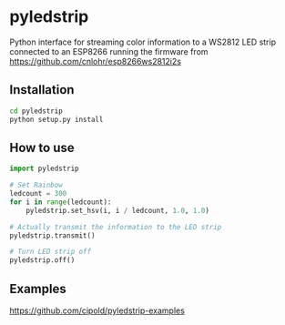 # pyledstrip
Python interface for streaming color information to a WS2812 LED strip connected to an ESP8266 running the firmware from
https://github.com/cnlohr/esp8266ws2812i2s

## Installation
```bash
cd pyledstrip
python setup.py install
```

## How to use
```python
import pyledstrip

# Set Rainbow
ledcount = 300
for i in range(ledcount):
	pyledstrip.set_hsv(i, i / ledcount, 1.0, 1.0)

# Actually transmit the information to the LED strip
pyledstrip.transmit()

# Turn LED strip off
pyledstrip.off()
```

## Examples
https://github.com/cipold/pyledstrip-examples